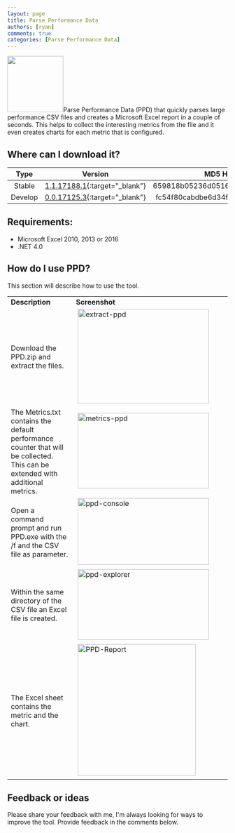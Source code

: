 ```yaml
---
layout: page
title: Parse Performance Data
authors: [ryan]
comments: true
categories: [Parse Performance Data]
---
```

<img class="alignleft size-full wp-image-3065" src="{{site.baseurl}}/assets/images/pages/parse-performance-data/08_settings.png" alt="" width="128" height="128" />Parse Performance Data (PPD) that quickly parses large performance CSV files and creates a Microsoft Excel report in a couple of seconds. This helps to collect the interesting metrics from the file and it even creates charts for each metric that is configured.
<h2>Where can I download it?</h2>

| Type | Version | MD5 Hash |
| :--: | :-----: | :------: | 
| Stable | [1.1.17188.1]({{site.baseurl}}/downloads/ppd/master/ppd.zip){:target="_blank"} | 659818b05236d0516ede1ef2806fc075 |
| Develop | [0.0.17125.3]({{site.baseurl}}/downloads/ppd/develop/ppd.zip){:target="_blank"}  | fc54f80cabdbe6d34f28f339166c3c25 | 


<h2>Requirements:</h2>
<ul>
 	<li>Microsoft Excel 2010, 2013 or 2016</li>
 	<li>.NET 4.0</li>
</ul>
<h2>How do I use PPD?</h2>
This section will describe how to use the tool.
<table>
<tbody>
<tr>
<td width="198"><strong>Description</strong></td>
<td width="403"><strong>Screenshot</strong></td>
</tr>
<tr>
<td width="198">Download the PPD.zip and extract the files.</td>
<td width="403"> <a href="{{site.baseurl}}/assets/images/pages/parse-performance-data/extract-ppd.png"><img class="alignleft size-medium wp-image-3215" src="{{site.baseurl}}/assets/images/pages/parse-performance-data/extract-ppd.png" alt="extract-ppd" width="300" height="215" /></a></td>
</tr>
<tr>
<td width="198">The Metrics.txt contains the default performance counter that will be collected. This can be extended with additional metrics.</td>
<td width="403"> <a href="{{site.baseurl}}/assets/images/pages/parse-performance-data/metrics-ppd.png"><img class="alignleft size-medium wp-image-3216" src="{{site.baseurl}}/assets/images/pages/parse-performance-data/metrics-ppd.png" alt="metrics-ppd" width="300" height="172" /></a></td>
</tr>
<tr>
<td width="198">Open a command prompt and run PPD.exe with the /f and the CSV file as parameter.</td>
<td width="403"> <a href="{{site.baseurl}}/assets/images/pages/parse-performance-data/ppd-console-1.png" rel="attachment wp-att-3444"><img class="alignleft size-medium wp-image-3444" src="{{site.baseurl}}/assets/images/pages/parse-performance-data/ppd-console-1.png" alt="ppd-console" width="300" height="152" /></a></td>
</tr>
<tr>
<td width="198">Within the same directory of the CSV file an Excel file is created.</td>
<td width="403"> <a href="{{site.baseurl}}/assets/images/pages/parse-performance-data/ppd-explorer-1.png" rel="attachment wp-att-3445"><img class="alignleft size-medium wp-image-3445" src="{{site.baseurl}}/assets/images/pages/parse-performance-data/ppd-explorer-1.png" alt="ppd-explorer" width="300" height="161" /></a></td>
</tr>
<tr>
<td width="198">The Excel sheet contains the metric and the chart.</td>
<td width="403"> <a href="{{site.baseurl}}/assets/images/pages/parse-performance-data/PPD-Report.png"><img class="alignleft size-medium wp-image-3068" src="{{site.baseurl}}/assets/images/pages/parse-performance-data/PPD-Report.png" alt="PPD-Report" width="270" height="300" /></a></td>
</tr>
</tbody>
</table>
<h2>Feedback or ideas</h2>
Please share your feedback with me, I'm always looking for ways to improve the tool. Provide feedback in the comments below.
